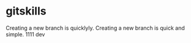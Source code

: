 # gitskills
Creating a new branch is quicklyly.
Creating a new branch is quick and simple.
1111
dev
